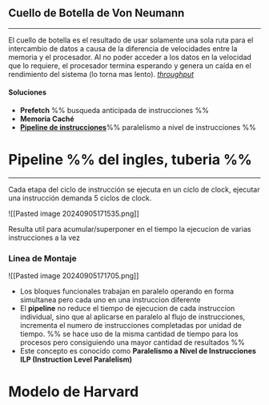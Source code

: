 ## Cuello de Botella de Von Neumann
---
El cuello de botella es el resultado de usar solamente una sola ruta para el intercambio de datos a causa de la diferencia de velocidades entre la memoria y el procesador. Al no poder acceder a los datos en la velocidad que lo requiere, el procesador termina esperando y genera un caída en el rendimiento del sistema (lo torna mas lento). *[throughput](https://es.wikipedia.org/wiki/Tasa_de_transferencia_efectiva)*
#### Soluciones

- **Prefetch** %% busqueda anticipada de instrucciones %%
- **Memoria Caché**
- **[Pipeline de instrucciones](#Pipeline)**%% paralelismo a nivel de instrucciones %%
# Pipeline %% del ingles, tuberia %%
---
Cada etapa del ciclo de instrucción se ejecuta en un ciclo de clock, ejecutar una instrucción demanda 5 ciclos de clock.

![[Pasted image 20240905171535.png]]

Resulta util para acumular/superponer en el tiempo la ejecucion de varias instrucciones a la vez

### Linea de Montaje

![[Pasted image 20240905171705.png]]

- Los bloques funcionales trabajan en paralelo operando en forma simultanea pero cada uno en una instruccion diferente
- El **pipeline** no reduce el tiempo de ejecucion de cada instruccion individual, sino que al aplicarse en paralelo al flujo de instrucciones, incrementa el numero de instrucciones completadas por unidad de tiempo. %% se hace uso de la misma cantidad de tiempo para los procesos pero consiguiendo una mayor cantidad de resultados %%
- Este concepto es conocido como **Paralelismo a Nivel de Instrucciones ILP (Instruction Level Paralelism)**

# Modelo de Harvard